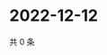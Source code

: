 # 2022-12-12

共 0 条

<!-- BEGIN WEIBO -->
<!-- 最后更新时间 Mon Dec 12 2022 23:01:07 GMT+0800 (China Standard Time) -->

<!-- END WEIBO -->

